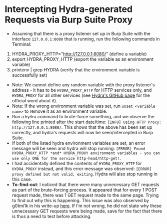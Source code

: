 # Intercepting Hydra-generated Requests via Burp Suite Proxy

* Assuming that there is a proxy listener set up in Burp Suite with the interface `127.0.0.1:8080` that is running, run the following commands in Terminal:
1. HYDRA_PROXY_HTTP="http://127.0.0.1:8080/" (define a variable)
2. export HYDRA_PROXY_HTTP (export the variable as an environment variable)
3. printenv | grep HYDRA (verify that the environment variable is successfully set)
* Note: We cannot define any random variable with the proxy listener's address - it has to be `HYDRA_PROXY_HTTP` for HTTP services only, and `HYDRA_PROXY` for all other services (see [Hydra's GitHub page](https://github.com/vanhauser-thc/thc-hydra) for the official word about it).
* Note: If the wrong environment variable was set, run `unset <variable name>` to remove it as an environment variable.
* Run a `hydra` command to brute-force something, and we observe the following line printed after the start date/time: `[INFO] Using HTTP Proxy: http://127.0.0.1:8080/`. This shows that the above has been set up correctly, and hydra's requests will now be seen/intercepted in Burp Suite.
* If both of the listed hydra environment variables are set, an error message will be seen and hydra will stop running: `[ERROR] Found HYDRA_PROXY_HTTP *and* HYDRA_PROXY environment variables - you can use only ONE for the service http-head/http-get!`.
* I had accidentally defined the contents of `HYDRA_PROXY_HTTP` for `HYDRA_PROXY` instead, and this error message was observed: `[ERROR] proxy defined but not valid, exiting`. Hydra will also stop running in this case.
* **To-find-out**: I noticed that there were many unnecessary GET requests as part of the brute-forcing process. It appeared that for every 1 POST request made, there was 1 GET request made to the same page. Trying to find out why this is happening. This issue was also observed by g0tmi1k in his write-up [here](https://blog.g0tmi1k.com/dvwa/login/). If I'm not wrong, he did not state why these unnecessary GET requests were being made, save for the fact that there is thus a need to test before attacking.